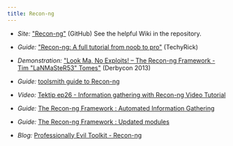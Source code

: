 ```yaml
---
title: Recon-ng
---
```


  * *Site:* ["Recon-ng"](https://github.com/lanmaster53/recon-ng) (GitHub) See the helpful Wiki in the repository.
  
  * *Guide:* ["Recon-ng: A full tutorial from noob to pro"](https://techyrick.com/recon-ng/) (TechyRick)
  
  * *Demonstration:* ["Look Ma, No Exploits! – The Recon-ng Framework - Tim "LaNMaSteR53" Tomes"](http://www.irongeek.com/i.php?page=videos/derbycon3/1104-look-ma-no-exploits-the-recon-ng-framework-tim-lanmaster53-tomes) (Derbycon 2013)
  
  * *Guide:* [toolsmith guide to Recon-ng](http://holisticinfosec.blogspot.com/2013/05/toolsmith-recon-ng.html)

  * *Video:* [Tektip ep26 - Information gathering with Recon-ng Video Tutorial](http://www.tekdefense.com/news/2013/3/24/tektip-ep26-information-gathering-with-recon-ng.html)

  * *Guide:* [The Recon-ng Framework : Automated Information Gathering](http://resources.infosecinstitute.com/the-recon-ng-framework-automated-information-gathering/)

  * *Guide:* [The Recon-ng Framework : Updated modules](http://resources.infosecinstitute.com/basic-updated-guide-to-recon-ng-plus-new-modules-rundown/)

   * *Blog:* [Professionally Evil Toolkit - Recon-ng](http://blog.secureideas.com/2013/11/professionally-evil-toolkit-recon-ng.html)
